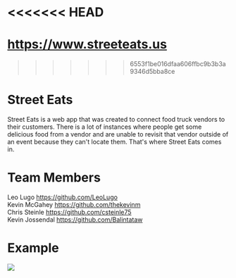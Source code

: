 <<<<<<< HEAD
=======
# https://www.streeteats.us
>>>>>>> 6553f1be016dfaa606ffbc9b3b3a9346d5bba8ce
# Street Eats
Street Eats is a web app that was created to connect food truck vendors to their customers. There is a lot of instances where people get some delicious food from a vendor and are unable to revisit that vendor outside of an event because they can't locate them. That's where Street Eats comes in.

# Team Members
Leo Lugo https://github.com/LeoLugo <br>
Kevin McGahey https://github.com/thekevinm <br>
Chris Steinle https://github.com/csteinle75 <br>
Kevin Jossendal https://github.com/Balintataw

# Example
![](https://media.giphy.com/media/8rEB11ggg0WucvWi9v/200w_d.gif)
